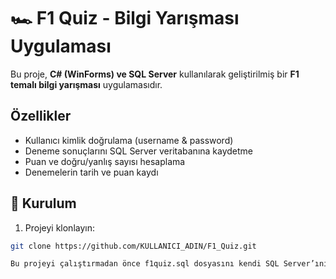 # 🏎️ F1 Quiz - Bilgi Yarışması Uygulaması

Bu proje, **C# (WinForms) ve SQL Server** kullanılarak geliştirilmiş bir **F1 temalı bilgi yarışması** uygulamasıdır.  

## Özellikler
- Kullanıcı kimlik doğrulama (username & password)  
- Deneme sonuçlarını SQL Server veritabanına kaydetme  
- Puan ve doğru/yanlış sayısı hesaplama  
- Denemelerin tarih ve puan kaydı  

## 💾 Kurulum
1. Projeyi klonlayın:  
```bash
git clone https://github.com/KULLANICI_ADIN/F1_Quiz.git

Bu projeyi çalıştırmadan önce f1quiz.sql dosyasını kendi SQL Server’ınıza import edin ve connection string’i kendi bilgisayarınıza göre ayarlayın.
